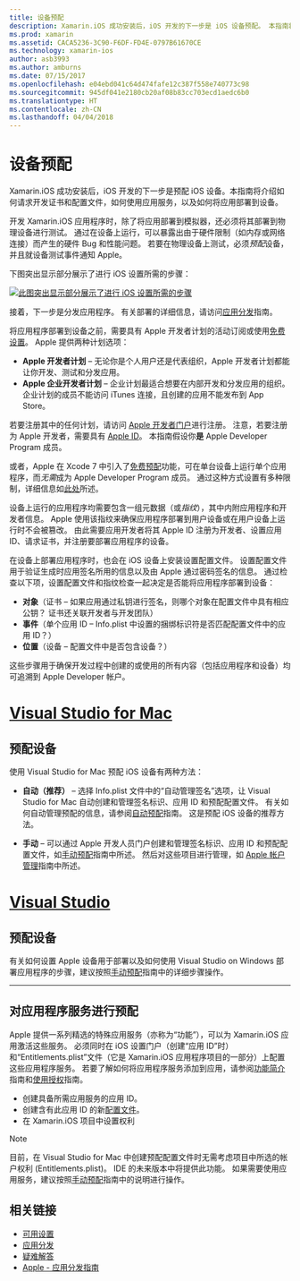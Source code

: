 ```yaml
---
title: 设备预配
description: Xamarin.iOS 成功安装后，iOS 开发的下一步是 iOS 设备预配。 本指南将介绍如何请求开发证书和配置文件、如何使用应用服务，以及如何将应用部署到设备。
ms.prod: xamarin
ms.assetid: CACA5236-3C90-F6DF-FD4E-0797B61670CE
ms.technology: xamarin-ios
author: asb3993
ms.author: amburns
ms.date: 07/15/2017
ms.openlocfilehash: e04ebd041c64d474fafe12c387f558e740773c98
ms.sourcegitcommit: 945df041e2180cb20af08b83cc703ecd1aedc6b0
ms.translationtype: HT
ms.contentlocale: zh-CN
ms.lasthandoff: 04/04/2018
---
```

# <a name="device-provisioning"></a>设备预配

Xamarin.iOS 成功安装后，iOS 开发的下一步是预配 iOS 设备。本指南将介绍如何请求开发证书和配置文件，如何使用应用服务，以及如何将应用部署到设备。

开发 Xamarin.iOS 应用程序时，除了将应用部署到模拟器，还必须将其部署到物理设备进行测试。 通过在设备上运行，可以暴露出由于硬件限制（如内存或网络连接）而产生的硬件 Bug 和性能问题。 若要在物理设备上测试，必须*预配*设备，并且就设备测试事件通知 Apple。

下图突出显示部分展示了进行 iOS 设置所需的步骤：

[![](images/provisioningdiagram.png "此图突出显示部分展示了进行 iOS 设置所需的步骤")](images/provisioningdiagram.png#lightbox)

接着，下一步是分发应用程序。 有关部署的详细信息，请访问[应用分发](~/ios/deploy-test/app-distribution/index.md)指南。

将应用程序部署到设备之前，需要具有 Apple 开发者计划的活动订阅或使用[免费设置](~/ios/get-started/installation/device-provisioning/free-provisioning.md)。 Apple 提供两种计划选项：

- **Apple 开发者计划** – 无论你是个人用户还是代表组织，Apple 开发者计划都能让你开发、测试和分发应用。
- **Apple 企业开发者计划** – 企业计划最适合想要在内部开发和分发应用的组织。 企业计划的成员不能访问 iTunes 连接，且创建的应用不能发布到 App Store。


若要注册其中的任何计划，请访问 [Apple 开发者门户](https://developer.apple.com/programs/enroll/)进行注册。 注意，若要注册为 Apple 开发者，需要具有 [Apple ID](https://appleid.apple.com/)。 本指南假设你**是** Apple Developer Program 成员。

或者，Apple 在 Xcode 7 中引入了[免费预配](~/ios/get-started/installation/device-provisioning/free-provisioning.md)功能，可在单台设备上运行单个应用程序，而*无需*成为 Apple Developer Program 成员。 通过这种方式设置有多种限制，详细信息如[此处](~/ios/get-started/installation/device-provisioning/free-provisioning.md#limitations)所述。

设备上运行的应用程序均需要包含一组元数据（或*指纹*），其中内附应用程序和开发者信息。 Apple 使用该指纹来确保应用程序部署到用户设备或在用户设备上运行时不会被篡改。 由此需要应用开发者将其 Apple ID 注册为开发者、设置应用 ID、请求证书，并注册要部署应用程序的设备。

在设备上部署应用程序时，也会在 iOS 设备上安装设置配置文件。 设置配置文件用于验证生成时应用签名所用的信息以及由 Apple 通过密码签名的信息。 通过检查以下项，设置配置文件和指纹检查一起决定是否能将应用程序部署到设备：

- **对象**（证书 – 如果应用通过私钥进行签名，则哪个对象在配置文件中具有相应公钥？ 证书还关联开发者与开发团队）
- **事件**（单个应用 ID – Info.plist 中设置的捆绑标识符是否匹配配置文件中的应用 ID？）
- **位置**（设备 – 配置文件中是否包含设备？）

这些步骤用于确保开发过程中创建的或使用的所有内容（包括应用程序和设备）均可追溯到 Apple Developer 帐户。

<a name="Provisioning_Profile" />

# <a name="visual-studio-for-mactabvsmac"></a>[Visual Studio for Mac](#tab/vsmac)

## <a name="provisioning-your-device"></a>预配设备

使用 Visual Studio for Mac 预配 iOS 设备有两种方法：

* **自动（推荐）** – 选择 Info.plist 文件中的“自动管理签名”选项，让 Visual Studio for Mac 自动创建和管理签名标识、应用 ID 和预配配置文件。  有关如何自动管理预配的信息，请参阅[自动预配](automatic-provisioning.md)指南。 这是预配 iOS 设备的推荐方法。

* **手动** – 可以通过 Apple 开发人员门户创建和管理签名标识、应用 ID 和预配配置文件，如[手动预配](manual-provisioning.md)指南中所述。 然后对这些项目进行管理，如 [Apple 帐户管理](~/cross-platform/macios/apple-account-management.md)指南中所述。

# <a name="visual-studiotabvswin"></a>[Visual Studio](#tab/vswin)

## <a name="provisioning-your-device"></a>预配设备

有关如何设置 Apple 设备用于部署以及如何使用 Visual Studio on Windows 部署应用程序的步骤，建议按照[手动预配](manual-provisioning.md)指南中的详细步骤操作。

-----

<a name="appservices" />

## <a name="provisioning-for-application-services"></a>对应用程序服务进行预配

Apple 提供一系列精选的特殊应用服务（亦称为“功能”），可以为 Xamarin.iOS 应用激活这些服务。 必须同时在 iOS 设置门户（创建“应用 ID”时）和“Entitlements.plist”文件（它是 Xamarin.iOS 应用程序项目的一部分）上配置这些应用程序服务。 若要了解如何将应用程序服务添加到应用，请参阅[功能简介](~/ios/deploy-test/provisioning/capabilities/index.md)指南和[使用授权](~/ios/deploy-test/provisioning/entitlements.md)指南。

* 创建具备所需应用服务的应用 ID。
* 创建含有此应用 ID 的新[配置文件](#Provisioning_Profile)。
* 在 Xamarin.iOS 项目中设置权利

> [!NOTE]
> 目前，在 Visual Studio for Mac 中创建预配配置文件时无需考虑项目中所选的帐户权利 (Entitlements.plist)。 IDE 的未来版本中将提供此功能。 如果需要使用应用服务，建议按照[手动预配](manual-provisioning.md)指南中的说明进行操作。

## <a name="related-links"></a>相关链接

- [可用设置](~/ios/get-started/installation/device-provisioning/free-provisioning.md)
- [应用分发](~/ios/deploy-test/app-distribution/index.md)
- [疑难解答](~/ios/deploy-test/troubleshooting.md)
- [Apple - 应用分发指南](https://developer.apple.com/library/ios/documentation/IDEs/Conceptual/AppDistributionGuide/Introduction/Introduction.html)

